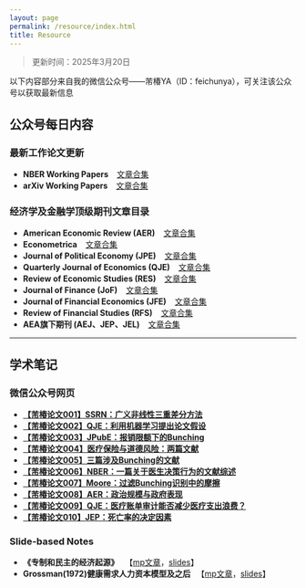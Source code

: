 ```yaml
---
layout: page
permalink: /resource/index.html
title: Resource
---
```


> 更新时间：2025年3月20日


以下内容部分来自我的微信公众号——芾椿YA（ID：feichunya），可关注该公众号以获取最新信息

## 公众号每日内容

### 最新工作论文更新

- **NBER Working Papers** &ensp; [文章合集](https://mp.weixin.qq.com/mp/appmsgalbum?__biz=Mzg4MDc1ODY1MQ==&action=getalbum&album_id=3598126398943821826#wechat_redirect)
- **arXiv Working Papers** &ensp; [文章合集](https://mp.weixin.qq.com/mp/appmsgalbum?__biz=Mzg4MDc1ODY1MQ==&action=getalbum&album_id=3902510360401772551#wechat_redirect)

### 经济学及金融学顶级期刊文章目录

- **American Economic Review (AER)** &ensp; [文章合集](https://mp.weixin.qq.com/mp/appmsgalbum?__biz=Mzg4MDc1ODY1MQ==&action=getalbum&album_id=3657118139843379204#wechat_redirect)
- **Econometrica** &ensp; [文章合集](https://mp.weixin.qq.com/mp/appmsgalbum?__biz=Mzg4MDc1ODY1MQ==&action=getalbum&album_id=3624635846117851140#wechat_redirect)
- **Journal of Political Economy (JPE)** &ensp; [文章合集](https://mp.weixin.qq.com/mp/appmsgalbum?__biz=Mzg4MDc1ODY1MQ==&action=getalbum&album_id=3626076037772771331#wechat_redirect)
- **Quarterly Journal of Economics (QJE)** &ensp; [文章合集](https://mp.weixin.qq.com/mp/appmsgalbum?__biz=Mzg4MDc1ODY1MQ==&action=getalbum&album_id=3624678103026008065#wechat_redirect)
- **Review of Economic Studies (RES)** &ensp; [文章合集](https://mp.weixin.qq.com/mp/appmsgalbum?__biz=Mzg4MDc1ODY1MQ==&action=getalbum&album_id=3626129473725825026#wechat_redirect)
- **Journal of Finance (JoF)** &ensp; [文章合集](https://mp.weixin.qq.com/mp/appmsgalbum?__biz=Mzg4MDc1ODY1MQ==&action=getalbum&album_id=3640053926612467713#wechat_redirect)
- **Journal of Financial Economics (JFE)** &ensp; [文章合集](https://mp.weixin.qq.com/mp/appmsgalbum?__biz=Mzg4MDc1ODY1MQ==&action=getalbum&album_id=3876446492713959438#wechat_redirect)
- **Review of Financial Studies (RFS)** &ensp; [文章合集](https://mp.weixin.qq.com/mp/appmsgalbum?__biz=Mzg4MDc1ODY1MQ==&action=getalbum&album_id=3875319492674732041#wechat_redirect)
- **AEA旗下期刊 (AEJ、JEP、JEL)** &ensp; [文章合集](https://mp.weixin.qq.com/mp/appmsgalbum?__biz=Mzg4MDc1ODY1MQ==&action=getalbum&album_id=3877477576033583128#wechat_redirect)

---

## 学术笔记

### 微信公众号网页

- [**【芾椿论文001】SSRN：广义非线性三重差分方法**](https://mp.weixin.qq.com/s?__biz=Mzg4MDc1ODY1MQ==&mid=2247483920&idx=1&sn=5bbb49df3891ad53f637bdf29768e682&chksm=cf711804f806911263dcd66900cca7c71107e4dee8d78c3587403dc52fa615e424d36d88945f&token=779298807&lang=zh_CN#rd)
- [**【芾椿论文002】QJE：利用机器学习提出论文假设**](https://mp.weixin.qq.com/s?__biz=Mzg4MDc1ODY1MQ==&mid=2247484020&idx=1&sn=9af7715dadefaa445651a4632da9f87f&chksm=cf711860f8069176e6f36007261ecdba8447f9729ef4bdefba27214372a263b8b3dd723b473f&token=779298807&lang=zh_CN#rd)
- [**【芾椿论文003】JPubE：报销限额下的Bunching**](https://mp.weixin.qq.com/s?__biz=Mzg4MDc1ODY1MQ==&mid=2247484092&idx=1&sn=992a82055b801164a1c65b4b4a015cce&chksm=cf7118a8f80691bed9358f9d92d6c200ff1be7b0809c58473c2e6553958ce71af221f120f210&token=779298807&lang=zh_CN#rd)
- [**【芾椿论文004】医疗保险与道德风险：两篇文献**](https://mp.weixin.qq.com/s?__biz=Mzg4MDc1ODY1MQ==&mid=2247484157&idx=1&sn=010fef31961a10c0d700f1b768c0195f&chksm=cf7118e9f80691ffcf4e32c725a2270268cbd4820578f9ed403c0ede657b4fe32699821b8896&token=779298807&lang=zh_CN#rd)
- [**【芾椿论文005】三篇涉及Bunching的文献**](https://mp.weixin.qq.com/s?__biz=Mzg4MDc1ODY1MQ==&mid=2247484318&idx=1&sn=a37b90d57f3c379fb0ef48bd3c4177dd&chksm=cf71198af806909c42dac7259b345e2b1889685d134f5d49c17a9c8e049ad4080e0e6ee28910&token=779298807&lang=zh_CN#rd)
- [**【芾椿论文006】NBER：一篇关于医生决策行为的文献综述**](https://mp.weixin.qq.com/s?__biz=Mzg4MDc1ODY1MQ==&mid=2247484450&idx=1&sn=279788ed74bf677980e8ddb6c9f2a4ab&chksm=cf711e36f806972000948d1aec6567ab7691cbf136d1667295362f6a49b3a3be0a0875baacbf&token=779298807&lang=zh_CN#rd)
- [**【芾椿论文007】Moore：过滤Bunching识别中的摩擦**](https://mp.weixin.qq.com/s?__biz=Mzg4MDc1ODY1MQ==&mid=2247484497&idx=1&sn=54d32118290184965eb052d7eca278e1&chksm=cf711e45f80697536f2c781f79d3dc2fed569fe68f1539cb88675b8cfd2382b27cf27421d69b&token=779298807&lang=zh_CN#rd)
- [**【芾椿论文008】AER：政治规模与政府表现**](https://mp.weixin.qq.com/s?__biz=Mzg4MDc1ODY1MQ==&mid=2247484631&idx=1&sn=8e8aa50545445ed1ab73a7adde6ea587&chksm=cf711ec3f80697d5861575c76bfaeaff97908203b3c7d081e9c3ae5b727c91ae74dbd36b2c66&token=779298807&lang=zh_CN#rd)
- [**【芾椿论文009】QJE：医疗账单审计能否减少医疗支出浪费？**](https://mp.weixin.qq.com/s?__biz=Mzg4MDc1ODY1MQ==&mid=2247484758&idx=2&sn=210d2a4bc6e36e2a85a10c51e0478956&chksm=cf711f42f806965425921185c2724598aa6292aed18c59a5c190f399ddd5bc48fb9fd22f69c9&token=779298807&lang=zh_CN#rd)
- [**【芾椿论文010】JEP：死亡率的决定因素**](https://mp.weixin.qq.com/s?__biz=Mzg4MDc1ODY1MQ==&mid=2247485502&idx=1&sn=e50e8b9d1a481b3db0a6acdf5ab95434&chksm=cf71122af8069b3ced9321d63cfbaa4424ede2bf18ccfd321366ad95725c2c6844a5da3ab159&token=779298807&lang=zh_CN#rd)

### Slide-based Notes

- **《专制和民主的经济起源》**&ensp; 【[mp文章](https://mp.weixin.qq.com/s?__biz=Mzg4MDc1ODY1MQ==&mid=2247484901&idx=1&sn=97d93853c80487723abf98b182d6df30&chksm=cf711ff1f80696e78d66dd0476902c4becf6dc397356ce237847302aa1b4400829d3f632315d&token=779298807&lang=zh_CN#rd)，[slides](https://fyapeng.com/file/resources/slide1.pdf)】
- **Grossman(1972)健康需求人力资本模型及之后**&ensp; 【[mp文章](https://mp.weixin.qq.com/s?__biz=Mzg4MDc1ODY1MQ==&mid=2247485691&idx=1&sn=42457380e29e9a763470027479f04e45&chksm=cf7112eff8069bf9b2c52b5218c9aff2a0f12b618dfe2edadf20f0295488936473170fec4a53&token=1785998284&lang=zh_CN#rd)，[slides](https://fyapeng.com/file/resources/slide2.pdf)】
